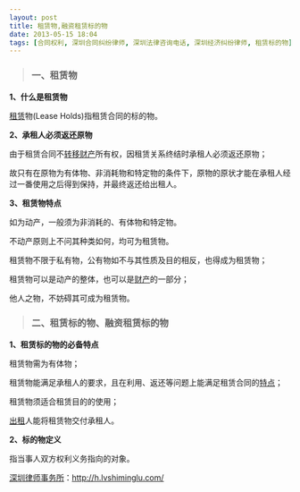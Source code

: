 ```yaml
---
layout: post
title: 租赁物,融资租赁标的物
date: 2013-05-15 18:04
tags: [合同权利, 深圳合同纠纷律师, 深圳法律咨询电话, 深圳经济纠纷律师, 租赁标的物]
---
```

<blockquote>
<h3>一、租赁物</h3>
</blockquote>
<strong>1、什么是租赁物</strong>

<a href="http://h.lvshiminglu.com/law/126.html" target="_blank">租赁</a>物(Lease Holds)指租赁合同的标的物。

<strong>2、承租人必须返还原物</strong>

由于租赁合同不<a href="http://h.lvshiminglu.com/law/716.html" target="_blank">转移财产</a>所有权，因租赁关系终结时承租人必须返还原物；

故只有在原物为有体物、非消耗物和特定物的条件下，原物的原状才能在承租人经过一番使用之后得到保持，并最终返还给出租人。

<strong>3、租赁物特点</strong>

如为动产，一般须为非消耗的、有体物和特定物。

不动产原则上不问其种类如何，均可为租赁物。

租赁物不限于私有物，公有物如不与其性质及目的相反，也得成为租赁物；

租赁物可以是动产的整体，也可以是<a href="http://h.lvshiminglu.com/law/675.html" target="_blank">财产</a>的一部分；

他人之物，不妨碍其可成为租赁物。
<blockquote>
<h3>二、租赁标的物、融资租赁标的物</h3>
</blockquote>
<strong>1、租赁标的物的必备特点</strong>

租赁物需为有体物；

租赁物能满足承租人的要求，且在利用、返还等问题上能满足租赁合同的<a href="http://h.lvshiminglu.com/law/535.html" target="_blank">特点</a>；

租赁物须适合租赁目的的使用；

<a href="http://h.lvshiminglu.com/law/757.html" target="_blank">出租</a>人能将租赁物交付承租人。

<strong>2、标的物定义</strong>

指当事人双方权利义务指向的对象。

<a href="http://h.lvshiminglu.com/">深圳律师事务所</a>：<a href="http://h.lvshiminglu.com/">http://h.lvshiminglu.com/</a>


